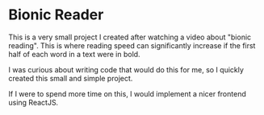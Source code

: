 # Bionic Reader

This is a very small project I created after watching a video about "bionic reading". This is where reading speed can significantly increase if the first half of each word in a text were in bold. 

I was curious about writing code that would do this for me, so I quickly created this small and simple project. 

If I were to spend more time on this, I would implement a nicer frontend using ReactJS.